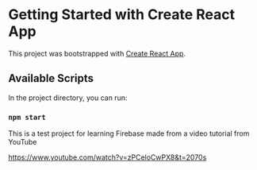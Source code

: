 # Getting Started with Create React App

This project was bootstrapped with [Create React App](https://github.com/facebook/create-react-app).

## Available Scripts

In the project directory, you can run:

### `npm start`

This is a test project for learning Firebase made from a video tutorial from YouTube

https://www.youtube.com/watch?v=zPCeloCwPX8&t=2070s
